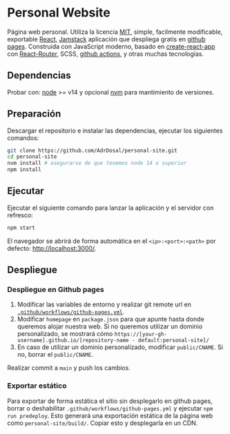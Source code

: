 # Personal Website

Página web personal. Utiliza la licencia [MIT](https://github.com/AdrDosal/personal-site/blob/main/LICENSE), simple, facilmente modificable, exportable [React](https://reactjs.org/), [Jamstack](https://jamstack.org/) aplicación que despliega gratis en [github pages](https://pages.github.com/). Construida con JavaScript moderno, basado en [create-react-app](https://github.com/facebook/create-react-app) con [React-Router](https://reactrouter.com/), SCSS, [github actions](https://github.com/features/actions), y otras muchas tecnologías.

## Dependencias

Probar con: [node](https://nodejs.org/) >= v14 y opcional [nvm](https://github.com/nvm-sh/nvm#installing-and-updating) para mantimiento de versiones.

## Preparación

Descargar el repositorio e instalar las dependencias, ejecutar los siguientes comandos:

```bash
git clone https://github.com/AdrDosal/personal-site.git
cd personal-site
nvm install # asegurarse de que tenemos node 14 o superior
npm install
```

## Ejecutar

Ejecutar el siguiente comando para lanzar la aplicación y el servidor con refresco:

```bash
npm start
```
El navegador se abrirá de forma automática en el `<ip>:<port>:<path>` por defecto: [http://localhost:3000/](http://localhost:3000/).

## Despliegue

### Despliegue en Github pages

1. Modificar las variables de entorno y realizar git remote url en  [`.github/workflows/github-pages.yml`](.github/workflows/github-pages.yml).
2. Modificar `homepage` en `package.json` para que apunte hasta donde queremos alojar nuestra web. Si no queremos utilizar un dominio personalizado, se mostrará cómo `https://[your-gh-username].github.io/[repository-name - default:personal-site]/`
3. En caso de utilizar un dominio personalizado, modificar `public/CNAME`. Si no, borrar el `public/CNAME`.

Realizar commit a `main` y push los cambios.

### Exportar estático

Para exportar de forma estática el sitio sin desplegarlo en github pages, borrar o deshabilitar `.github/workflows/github-pages.yml` y ejecutar `npm run predeploy`. Esto generará una exportación estática de la página web como `personal-site/build/`. Copiar esto y desplegarla en un CDN.
